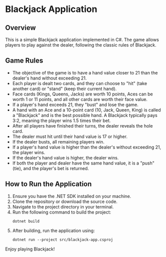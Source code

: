 # Blackjack Application

## Overview
This is a simple Blackjack application implemented in C#. The game allows players to play against the dealer, following the classic rules of Blackjack.

## Game Rules
- The objective of the game is to have a hand value closer to 21 than the dealer's hand without exceeding 21.
- Each player is dealt two cards, and they can choose to "hit" (take another card) or "stand" (keep their current hand).
- Face cards (Kings, Queens, Jacks) are worth 10 points, Aces can be worth 1 or 11 points, and all other cards are worth their face value.
- If a player's hand exceeds 21, they "bust" and lose the game.
- A hand with an Ace and a 10-point card (10, Jack, Queen, King) is called a "Blackjack" and is the best possible hand. A Blackjack typically pays 3:2, meaning the player wins 1.5 times their bet.
- After all players have finished their turns, the dealer reveals the hole card.
- The dealer must hit until their hand value is 17 or higher.
- If the dealer busts, all remaining players win.
- If a player's hand value is higher than the dealer's without exceeding 21, the player wins.
- If the dealer's hand value is higher, the dealer wins.
- If both the player and dealer have the same hand value, it is a "push" (tie), and the player's bet is returned.

## How to Run the Application
1. Ensure you have the .NET SDK installed on your machine.
2. Clone the repository or download the source code.
3. Navigate to the project directory in your terminal.
4. Run the following command to build the project:
   ```
   dotnet build
   ```
5. After building, run the application using:
   ```
   dotnet run --project src/blackjack-app.csproj
   ```

Enjoy playing Blackjack!